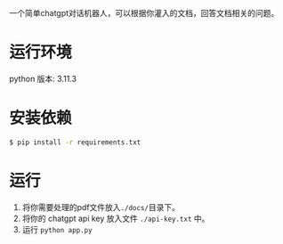 一个简单chatgpt对话机器人，可以根据你灌入的文档，回答文档相关的问题。

# 运行环境
python 版本: 3.11.3

# 安装依赖
```bash
$ pip install -r requirements.txt
```

# 运行
1. 将你需要处理的pdf文件放入`./docs/`目录下。
2. 将你的 chatgpt api key 放入文件 `./api-key.txt` 中。
3. 运行 `python app.py`

